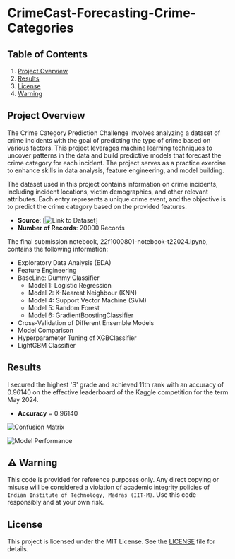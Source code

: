 # CrimeCast-Forecasting-Crime-Categories

## Table of Contents
1. [Project Overview](#project-overview)
2. [Results](#results)
3. [License](#license)
4. [Warning](#warning)

## Project Overview
The Crime Category Prediction Challenge involves analyzing a dataset of crime incidents with the goal of predicting the type of crime based on various factors. This project leverages machine learning techniques to uncover patterns in the data and build predictive models that forecast the crime category for each incident. The project serves as a practice exercise to enhance skills in data analysis, feature engineering, and model building.

The dataset used in this project contains information on crime incidents, including incident locations, victim demographics, and other relevant attributes. Each entry represents a unique crime event, and the objective is to predict the crime category based on the provided features.

- **Source**: [![Link to Dataset](https://www.kaggle.com/competitions/crime-cast-forecasting-crime-categories/data)] 
- **Number of Records**: 20000 Records

The final submission notebook, 22f1000801-notebook-t22024.ipynb, contains the following information:

- Exploratory Data Analysis (EDA)
- Feature Engineering
- BaseLine: Dummy Classifier
  - Model 1: Logistic Regression
  - Model 2: K-Nearest Neighbour (KNN)
  - Model 4: Support Vector Machine (SVM)
  - Model 5: Random Forest
  - Model 6: GradientBoostingClassifier
- Cross-Validation of Different Ensemble Models
- Model Comparison
- Hyperparameter Tuning of XGBClassifier
- LightGBM Classifier
  
  
## Results
I secured the highest 'S' grade and achieved 11th rank with an accuracy of 0.96140 on the effective leaderboard of the Kaggle competition for the term May 2024.
- **Accuracy** = 0.96140
  
![Confusion Matrix](images/confusion_matrix.png)

![Model Performance](images/model_performance.png)

## ⚠️ Warning
This code is provided for reference purposes only. Any direct copying or misuse will be considered a violation of academic integrity policies of `Indian Institute of Technology, Madras (IIT-M)`. Use this code responsibly and at your own risk.

## License
This project is licensed under the MIT License. See the [LICENSE](LICENSE) file for details.


